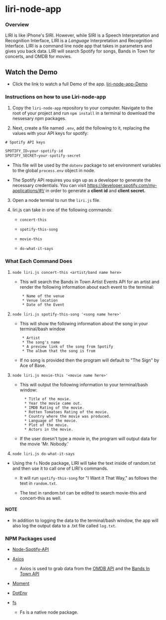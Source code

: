 # liri-node-app

### Overview

LIRI is like iPhone's SIRI. However, while SIRI is a Speech Interpretation and Recognition Interface, LIRI is a _Language_ Interpretation and Recognition Interface. LIRI is a command line node app that takes in parameters and gives you back data.   LIRI will search Spotify for songs, Bands in Town for concerts, and OMDB for movies.

## Watch the Demo 

* Click the link to watch a full Demo of the app. [liri-node-app-Demo](https://drive.google.com/file/d/10l92vW4SYR_vJq7nfvVAFDxxpcNnxcUF/view)

### Instructions on how to use Liri-node-app

1. Copy the `liri-node-app` repository to your computer.  Navigate to the root of your project and run `npm install` in a terminal to download the nessesary npm packages.  

2. Next, create a file named `.env`, add the following to it, replacing the values with your API keys for spotify:

```js
# Spotify API keys

SPOTIFY_ID=your-spotify-id
SPOTIFY_SECRET=your-spotify-secret

```
   * This file will be used by the `dotenv` package to set environment variables to the global `process.env` object in node.
     
   * The Spotify API requires you sign up as a developer to generate the necessary credentials. You can visit                      <https://developer.spotify.com/my-applications/#!/> in order to generate a **client id** and **client secret.**
   
3. Open a node termial to run the `liri.js` file.

4. liri.js can take in one of the following commands:

   * `concert-this`

   * `spotify-this-song`

   * `movie-this`

   * `do-what-it-says`

### What Each Command Does

1. `node liri.js concert-this <artist/band name here>`

   * This will search the Bands in Town Artist Events API for an artist and render the following information about each event to the terminal:

      ```
       * Name of the venue
       * Venue location
       * Date of the Event
      ```

2. `node liri.js spotify-this-song '<song name here>'`

   * This will show the following information about the song in your terminal/bash window

      ```
       * Artist
       * The song's name
       * A preview link of the song from Spotify
       * The album that the song is from
     ```

    * If no song is provided then the program will default to "The Sign" by Ace of Base.

3. `node liri.js movie-this '<movie name here>'`

   * This will output the following information to your terminal/bash window:

     ```
       * Title of the movie.
       * Year the movie came out.
       * IMDB Rating of the movie.
       * Rotten Tomatoes Rating of the movie.
       * Country where the movie was produced.
       * Language of the movie.
       * Plot of the movie.
       * Actors in the movie.
     ```

   * If the user doesn't type a movie in, the program will output data for the movie 'Mr. Nobody.'

4. `node liri.js do-what-it-says`

  * Using the `fs` Node package, LIRI will take the text inside of random.txt and then use it to call one of LIRI's commands.

     * It will run `spotify-this-song` for "I Want it That Way," as follows the text in `random.txt`.

     * The text in random.txt can be edited to search movie-this and concert-this as well.
     
 #### NOTE
 * In addition to logging the data to the terminal/bash window, the app will also log the output data to a .txt file called `log.txt`.
     
### NPM Packages used

   * [Node-Spotify-API](https://www.npmjs.com/package/node-spotify-api)

   * [Axios](https://www.npmjs.com/package/axios)

     * Axios is used to grab data from the [OMDB API](http://www.omdbapi.com) and the [Bands In Town API](http://www.artists.bandsintown.com/bandsintown-api)

   * [Moment](https://www.npmjs.com/package/moment)

   * [DotEnv](https://www.npmjs.com/package/dotenv)
   
   * [fs](https://www.npmjs.com/package/file-system)
      * Fs is a native node package.
